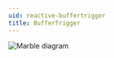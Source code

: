 ```yaml
---
uid: reactive-buffertrigger
title: BufferTrigger
---
```


![Marble diagram](~/images/reactive-buffertrigger.svg)
